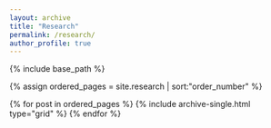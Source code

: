 ```yaml
---
layout: archive
title: "Research"
permalink: /research/
author_profile: true
---
```




<nbsp>

{% include base_path %}

{% assign ordered_pages = site.research | sort:"order_number" %}

{% for post in ordered_pages %}
  {% include archive-single.html type="grid" %}
{% endfor %}
